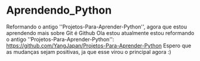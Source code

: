 # Aprendendo_Python
Reformando o antigo ''Projetos-Para-Aprender-Python'', agora que estou aprendendo mais sobre Git é Github
Ola estou atualmente estou reformando o antigo ''Projetos-Para-Aprender-Python'': https://github.com/YangJapan/Projetos-Para-Aprender-Python
Espero que as mudanças sejam positivas, ja que esse virou o principal agora :)
